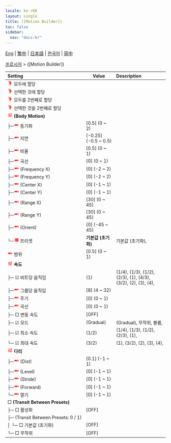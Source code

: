 ```yaml
---
locale: ko-rKR
layout: single
title: ([Motion Builder])
toc: false
sidebar:
  nav: "docs-kr"
---
```

[Eng](/dancexr/menu/2025.4/motion/motion_builder) | [繁中](/tw/dancexr/menu/2025.4/motion/motion_builder) | [日本語](/jp/dancexr/menu/2025.4/motion/motion_builder) | [한국어](/kr/dancexr/menu/2025.4/motion/motion_builder) | [简中](/zh/dancexr/menu/2025.4/motion/motion_builder)

[프로시저](../menu#프로시저) > ([Motion Builder])



| Setting | Value | Description |
| :--- | --- | :--- |
|<nobr><img src="/images/icon/ic_motion.png" alt="motion icon"/> 모두에 할당</nobr>|| 
|<nobr><img src="/images/icon/ic_motion.png" alt="motion icon"/> 선택한 것에 할당</nobr>|| 
|<nobr><img src="/images/icon/ic_motion.png" alt="motion icon"/> 모두를 2번째로 할당</nobr>|| 
|<nobr><img src="/images/icon/ic_motion.png" alt="motion icon"/> 선택한 것을 2번째로 할당</nobr>|| 
|<nobr><img src="/images/icon/ic_tune.png" alt="tune icon"/> <b>(Body Motion)</b></nobr>| | 
|<nobr>├─<img src="/images/icon/ic_slider.png" alt="slider icon"/> 동기화</nobr>| [0.5] (0 ~ 2) | 
|<nobr>├─<img src="/images/icon/ic_slider.png" alt="slider icon"/> 지연</nobr>| [-0.25] (-0.5 ~ 0.5) | 
|<nobr>├─<img src="/images/icon/ic_slider.png" alt="slider icon"/> 비율</nobr>| [0.5] (0 ~ 1) | 
|<nobr>├─<img src="/images/icon/ic_slider.png" alt="slider icon"/> 곡선</nobr>| [0] (0 ~ 1) | 
|<nobr>├─<img src="/images/icon/ic_slider.png" alt="slider icon"/> (Frequency X)</nobr>| [0] (-2 ~ 2) | 
|<nobr>├─<img src="/images/icon/ic_slider.png" alt="slider icon"/> (Frequency Y)</nobr>| [0] (-2 ~ 2) | 
|<nobr>├─<img src="/images/icon/ic_slider.png" alt="slider icon"/> (Center X)</nobr>| [0] (-1 ~ 1) | 
|<nobr>├─<img src="/images/icon/ic_slider.png" alt="slider icon"/> (Center Y)</nobr>| [0] (-1 ~ 1) | 
|<nobr>├─<img src="/images/icon/ic_slider.png" alt="slider icon"/> (Range X)</nobr>| [30] (0 ~ 45) | 
|<nobr>├─<img src="/images/icon/ic_slider.png" alt="slider icon"/> (Range Y)</nobr>| [30] (0 ~ 45) | 
|<nobr>├─<img src="/images/icon/ic_slider.png" alt="slider icon"/> (Orient)</nobr>| [0] (-45 ~ 45) | 
|<nobr>└─<img src="/images/icon/ic_list.png" alt="list icon"/> 프리셋</nobr>| **기본값 (초기화)** | 기본값 (초기화),  |
|<nobr><img src="/images/icon/ic_slider.png" alt="slider icon"/> 범위</nobr>| [0.5] (0 ~ 1) | 
|<nobr><img src="/images/icon/ic_tune.png" alt="tune icon"/> <b>속도</b></nobr>| | 
|<nobr>├─ ☑ 비트당 움직임</nobr>| (1) | (1/4), (1/3), (1/2), (2/3), (1), (4/3), (3/2), (2), (3), (4), 
|<nobr>├─<img src="/images/icon/ic_slider.png" alt="slider icon"/> 그룹당 움직임</nobr>| [8] (4 ~ 32) | 
|<nobr>├─<img src="/images/icon/ic_slider.png" alt="slider icon"/> 주기</nobr>| [0] (0 ~ 1) | 
|<nobr>├─<img src="/images/icon/ic_slider.png" alt="slider icon"/> 곡선</nobr>| [0] (0 ~ 1) | 
|<nobr>├─ □ 변동 속도</nobr>| [OFF] | 
|<nobr>├─ ☑ 모드</nobr>| (Gradual) | (Gradual), 무작위, 볼륨, 
|<nobr>├─ ☑ 최소 속도</nobr>| (1/2) | (1/4), (1/3), (1/2), (2/3), (1), 
|<nobr>└─ ☑ 최대 속도</nobr>| (3/2) | (1), (3/2), (2), (3), (4), 
|<nobr><img src="/images/icon/ic_tune.png" alt="tune icon"/> <b>다리</b></nobr>| | 
|<nobr>├─<img src="/images/icon/ic_slider.png" alt="slider icon"/> (Dist)</nobr>| [0.1] (-1 ~ 1) | 
|<nobr>├─<img src="/images/icon/ic_slider.png" alt="slider icon"/> (Level)</nobr>| [0] (-1 ~ 1) | 
|<nobr>├─<img src="/images/icon/ic_slider.png" alt="slider icon"/> (Stride)</nobr>| [0] (-1 ~ 1) | 
|<nobr>├─<img src="/images/icon/ic_slider.png" alt="slider icon"/> (Forward)</nobr>| [0] (-1 ~ 1) | 
|<nobr>└─<img src="/images/icon/ic_slider.png" alt="slider icon"/> 열기</nobr>| [0] (-1 ~ 1) | 
|<nobr> □ <b>(Transit Between Presets)</b></nobr>| | 
|<nobr>├─ □ 활성화</nobr>| [OFF] | 
|<nobr>├─ (Transit Between Presets: 0 / 1)</nobr>|| 
|<nobr>│ └─ □ 기본값 (초기화)</nobr>| [OFF] | 
|<nobr>└─ □ 무작위</nobr>| [OFF] | 
